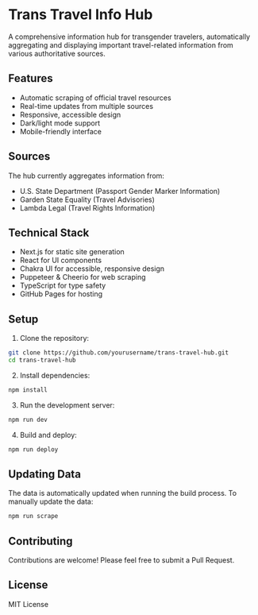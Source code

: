 # Trans Travel Info Hub

A comprehensive information hub for transgender travelers, automatically aggregating and displaying important travel-related information from various authoritative sources.

## Features

- Automatic scraping of official travel resources
- Real-time updates from multiple sources
- Responsive, accessible design
- Dark/light mode support
- Mobile-friendly interface

## Sources

The hub currently aggregates information from:
- U.S. State Department (Passport Gender Marker Information)
- Garden State Equality (Travel Advisories)
- Lambda Legal (Travel Rights Information)

## Technical Stack

- Next.js for static site generation
- React for UI components
- Chakra UI for accessible, responsive design
- Puppeteer & Cheerio for web scraping
- TypeScript for type safety
- GitHub Pages for hosting

## Setup

1. Clone the repository:
```bash
git clone https://github.com/yourusername/trans-travel-hub.git
cd trans-travel-hub
```

2. Install dependencies:
```bash
npm install
```

3. Run the development server:
```bash
npm run dev
```

4. Build and deploy:
```bash
npm run deploy
```

## Updating Data

The data is automatically updated when running the build process. To manually update the data:

```bash
npm run scrape
```

## Contributing

Contributions are welcome! Please feel free to submit a Pull Request.

## License

MIT License